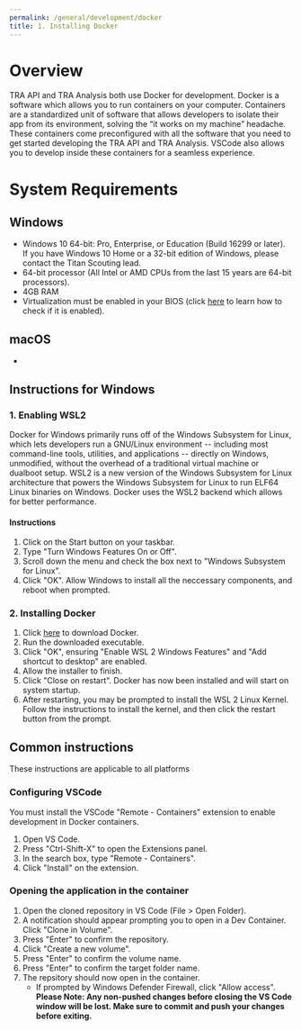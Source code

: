 ```yaml
---
permalink: /general/development/docker
title: 1. Installing Docker
---
```


# Overview 

TRA API and TRA Analysis both use Docker for development. Docker is a software which allows you to run containers on your computer. Containers are a standardized unit of software that allows developers to isolate their app from its environment, solving the “it works on my machine” headache. These containers come preconfigured with all the software that you need to get started developing the TRA API and TRA Analysis. VSCode also allows you to develop inside these containers for a seamless experience. 

# System Requirements
## Windows
* Windows 10 64-bit: Pro, Enterprise, or Education (Build 16299 or later). If you have Windows 10 Home or a 32-bit edition of Windows, please contact the Titan Scouting lead. 
* 64-bit processor (All Intel or AMD CPUs from the last 15 years are 64-bit processors).
* 4GB RAM 
* Virtualization must be enabled in your BIOS (click [here](https://docs.docker.com/docker-for-windows/troubleshoot/#virtualization-must-be-enabled) to learn how to check if it is enabled).
## macOS
* 
## Instructions for Windows
### 1. Enabling WSL2
Docker for Windows primarily runs off of the Windows Subsystem for Linux, which lets developers run a GNU/Linux environment -- including most command-line tools, utilities, and applications -- directly on Windows, unmodified, without the overhead of a traditional virtual machine or dualboot setup. WSL2 is a new version of the Windows Subsystem for Linux architecture that powers the Windows Subsystem for Linux to run ELF64 Linux binaries on Windows. Docker uses the WSL2 backend which allows for better performance. 

#### Instructions

1. Click on the Start button on your taskbar.
2. Type "Turn Windows Features On or Off".
3. Scroll down the menu and check the box next to "Windows Subsystem for Linux".
4. Click "OK". Allow Windows to install all the neccessary components, and reboot when prompted. 

### 2. Installing Docker

1. Click [here](https://download.docker.com/win/stable/Docker%20Desktop%20Installer.exe) to download Docker. 
2. Run the downloaded executable.
3. Click "OK", ensuring "Enable WSL 2 Windows Features" and "Add shortcut to desktop" are enabled.
4. Allow the installer to finish.
5. Click "Close on restart". Docker has now been installed and will start on system startup. 
6. After restarting, you may be prompted to install the WSL 2 Linux Kernel. Follow the instructions to install the kernel, and then click the restart button from the prompt.

## Common instructions
These instructions are applicable to all platforms
### Configuring VSCode
You must install the VSCode "Remote - Containers" extension to enable development in Docker containers. 

1. Open VS Code.
2. Press "Ctrl-Shift-X" to open the Extensions panel. 
3. In the search box, type "Remote - Containers".
4. Click "Install" on the extension.

### Opening the application in the container
1. Open the cloned repository in VS Code (File > Open Folder).
2. A notification should appear prompting you to open in a Dev Container. Click "Clone in Volume".
3. Press "Enter" to confirm the repository.
4. Click "Create a new volume".
5. Press "Enter" to confirm the volume name.
6. Press "Enter" to confirm the target folder name.
7. The repsitory should now open in the container.
    - If prompted by Windows Defender Firewall, click "Allow access".
**Please Note: Any non-pushed changes before closing the VS Code window will be lost. Make sure to commit and push your changes before exiting.**
